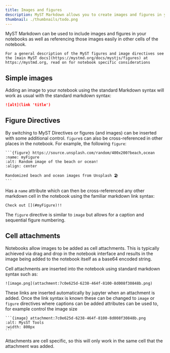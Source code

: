 ```yaml
---
title: Images and figures
description: MyST Markdown allows you to create images and figures in your documents, including cross-referencing content throughout your pages.
thumbnail: ./thumbnails/todo.png
---
```


MyST Markdown can be used to include images and figures in your notebooks as well as referencing those images easily in other cells of the notebook.

```{tip}
For a general description of the MyST figures and image directives see the [main MyST docs](https://mystmd.org/docs/mystjs/figures) at https://mystmd.org, read on for notebook specific considerations
```

## Simple images

Adding an image to your notebook using the standard Markdown syntax will work as usual with the standard markdown syntax:

```md
![alt](link 'title')
```

## Figure Directives

By switching to MyST Directives or figures (and images) can be inserted with some additional control. `figure`s can also be cross-referenced in other places in the notebook. For example, the following `figure`:

````{myst}
```{figure} https://source.unsplash.com/random/400x200?beach,ocean
:name: myFigure
:alt: Random image of the beach or ocean!
:align: center

Randomized beach and ocean images from Unsplash 🏖
```
````

Has a `name` attribute which can then be cross-referenced any other markdown cell in the notebook using the familiar markdown link syntax:

```{myst}
Check out [](#myFigure)!!
```

The `figure` directive is similar to `image` but allows for a caption and sequential figure numbering.

## Cell attachments

Notebooks allow images to be added as cell attachments. This is typically achieved via drag and drop in the notebook interface and results in the image being added to the notebook itself as a base64 encoded string.

Cell attachments are inserted into the notebook using standard markdown syntax such as:

```{md}
![image.png](attachment:7c0e625d-6238-464f-8100-8d008f30848b.png)
```

These links are inserted automatically by jupyter when an attachment is added. Once the link syntax is known these can be changed to `image` or `figure` directives where captions can be added attributes can be used to, for example control the image size

````{myst}
```{image} attachment:7c0e625d-6238-464f-8100-8d008f30848b.png
:alt: MysST Tools
:width: 800px
```
````

Attachments are cell specific, so this will only work in the same cell that the attachment was added.
